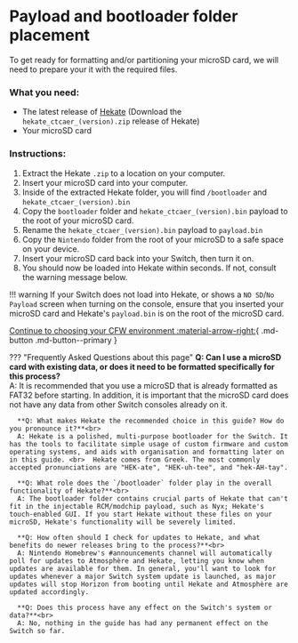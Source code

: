 # Payload and bootloader folder placement

To get ready for formatting and/or partitioning your microSD card, we will need to prepare your it with the required files.

### **What you need:**
- The latest release of <a href="https://github.com/CTCaer/Hekate/releases/" target="_blank">Hekate</a> (Download the `hekate_ctcaer_(version).zip` release of Hekate)
- Your microSD card


### **Instructions:**

1. Extract the Hekate `.zip` to a location on your computer.
2. Insert your microSD card into your computer.
3. Inside of the extracted Hekate folder, you will find `/bootloader` and `hekate_ctcaer_(version).bin`
4. Copy the `bootloader` folder and `hekate_ctcaer_(version).bin` payload to the root of your microSD card.
5. Rename the `hekate_ctcaer_(version).bin` payload to `payload.bin`
6. Copy the `Nintendo` folder from the root of your microSD to a safe space on your device.
7. Insert your microSD card back into your Switch, then turn it on.
8. You should now be loaded into Hekate within seconds. If not, consult the warning message below.

!!! warning
    If your Switch does not load into Hekate, or shows a `NO SD`/`No Payload` screen when turning on the console, ensure that you inserted your microSD card and Hekate's `payload.bin` is on the root of the microSD card.


[Continue to choosing your CFW environment :material-arrow-right:](../all/cfw_environment.md){ .md-button .md-button--primary }

??? "Frequently Asked Questions about this page"
      **Q: Can I use a microSD card with existing data, or does it need to be formatted specifically for this process?** <br>
      A: It is recommended that you use a microSD that is already formatted as FAT32 before starting. In addition, it is important that the microSD card does not have any data from other Switch consoles already on it.

      **Q: What makes Hekate the recommended choice in this guide? How do you pronounce it?**<br>
      A: Hekate is a polished, multi-purpose bootloader for the Switch. It has the tools to facilitate simple usage of custom firmware and custom operating systems, and aids with organisation and formatting later on in this guide. <br>  Hekate comes from Greek. The most commonly accepted pronunciations are "HEK-ate", "HEK-uh-tee", and "hek-AH-tay". 

      **Q: What role does the `/bootloader` folder play in the overall functionality of Hekate?**<br>
      A: The bootloader folder contains crucial parts of Hekate that can't fit in the injectable RCM/modchip payload, such as Nyx; Hekate's touch-enabled GUI. If you start Hekate without these files on your microSD, Hekate's functionality will be severely limited.

      **Q: How often should I check for updates to Hekate, and what benefits do newer releases bring to the process?**<br>
      A: Nintendo Homebrew's #announcements channel will automatically poll for updates to Atmosphère and Hekate, letting you know when updates are available for them. In general, you'll want to look for updates whenever a major Switch system update is launched, as major updates will stop Horizon from booting until Hekate and Atmosphère are updated accordingly.

      **Q: Does this process have any effect on the Switch's system or data?**<br>
      A: No, nothing in the guide has had any permanent effect on the Switch so far.
